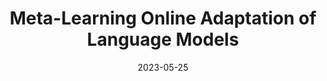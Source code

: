 ---
title: "Meta-Learning Online Adaptation of Language Models"
authors:
- Nathan Hu*
- Eric Mitchell*
- Christopher D. Manning
- Chelsea Finn

date: "2023-05-25"

publication: "Preprint"

links:
    pdf: https://arxiv.org/abs/2305.15076
---